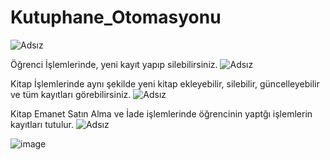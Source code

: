 # Kutuphane_Otomasyonu
![Adsız](https://user-images.githubusercontent.com/116725248/234408204-c55ba7ba-4970-47c9-9664-8c435cf5ff7e.png)



Öğrenci İşlemlerinde, yeni kayıt yapıp silebilirsiniz.
![Adsız](https://user-images.githubusercontent.com/116725248/234408776-0359b4dd-1b57-47d4-a355-3d860ca406fe.png)



Kitap İşlemlerinde aynı şekilde yeni kitap ekleyebilir, silebilir, güncelleyebilir ve tüm kayıtları görebilirsiniz.
![Adsız](https://user-images.githubusercontent.com/116725248/234409393-0c4623ad-e967-4bd7-a6c6-63ec54562494.png)

 
Kitap Emanet Satın Alma ve İade işlemlerinde öğrencinin yaptğı işlemlerin kayıtları tutulur.
![Adsız](https://user-images.githubusercontent.com/116725248/234410472-c3208762-a005-450b-bb78-15a1d15f85e1.png)

![image](https://user-images.githubusercontent.com/116725248/234410704-e9d60dc8-38e8-4363-814f-03b17a160481.png)
